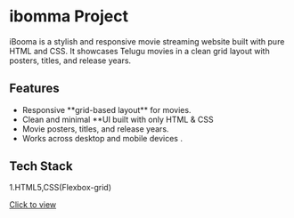 <h1>ibomma Project</h1>
<h4></h4>
iBooma is a stylish and responsive movie streaming website built with pure HTML and CSS.
It showcases Telugu movies in a clean grid layout with posters, titles, and release years.</h4>
<h2>Features</h2>
<ul>
<li>Responsive **grid-based layout** for movies.</li>
<li>Clean and minimal **UI built with only HTML & CSS</li>
<li>Movie posters, titles, and release years.</li>
<li>Works across desktop and mobile devices  .</li></ul>
<h2> Tech Stack</h2>
1.HTML5,CSS(Flexbox-grid)

[Click to view](https://i-bomma.netlify.app/)
